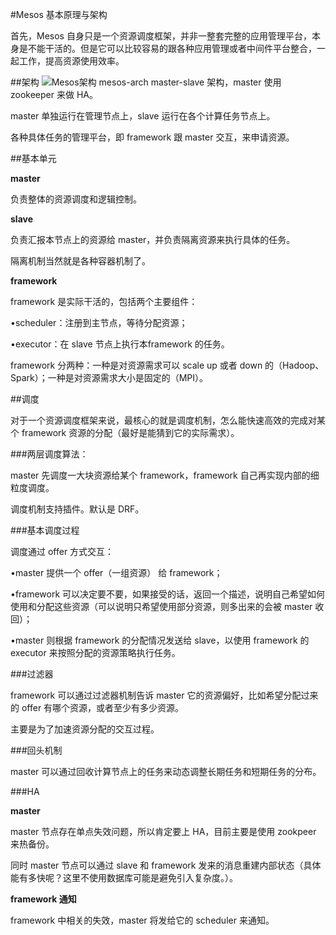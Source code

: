 #Mesos 基本原理与架构

首先，Mesos 自身只是一个资源调度框架，并非一整套完整的应用管理平台，本身是不能干活的。但是它可以比较容易的跟各种应用管理或者中间件平台整合，一起工作，提高资源使用效率。

##架构
![Mesos架构](http://yeasy.gitbooks.io/docker_practice/content/_images/mesos-architecture.png)
mesos-arch master-slave 架构，master 使用 zookeeper 来做 HA。

master 单独运行在管理节点上，slave 运行在各个计算任务节点上。

各种具体任务的管理平台，即 framework 跟 master 交互，来申请资源。

##基本单元

**master**

负责整体的资源调度和逻辑控制。

**slave**

负责汇报本节点上的资源给 master，并负责隔离资源来执行具体的任务。

隔离机制当然就是各种容器机制了。

**framework**

framework 是实际干活的，包括两个主要组件：

•scheduler：注册到主节点，等待分配资源；

•executor：在 slave 节点上执行本framework 的任务。

framework 分两种：一种是对资源需求可以 scale up 或者 down 的（Hadoop、Spark）；一种是对资源需求大小是固定的（MPI）。

##调度

对于一个资源调度框架来说，最核心的就是调度机制，怎么能快速高效的完成对某个 framework 资源的分配（最好是能猜到它的实际需求）。

###两层调度算法：

master 先调度一大块资源给某个 framework，framework 自己再实现内部的细粒度调度。

调度机制支持插件。默认是 DRF。

###基本调度过程

调度通过 offer 方式交互：

•master 提供一个 offer（一组资源） 给 framework；

•framework 可以决定要不要，如果接受的话，返回一个描述，说明自己希望如何使用和分配这些资源（可以说明只希望使用部分资源，则多出来的会被 master 收回）；

•master 则根据 framework 的分配情况发送给 slave，以使用 framework 的 executor 来按照分配的资源策略执行任务。

###过滤器

framework 可以通过过滤器机制告诉 master 它的资源偏好，比如希望分配过来的 offer 有哪个资源，或者至少有多少资源。

主要是为了加速资源分配的交互过程。

###回头机制

master 可以通过回收计算节点上的任务来动态调整长期任务和短期任务的分布。

###HA

**master**

master 节点存在单点失效问题，所以肯定要上 HA，目前主要是使用 zookpeer 来热备份。

同时 master 节点可以通过 slave 和 framework 发来的消息重建内部状态（具体能有多快呢？这里不使用数据库可能是避免引入复杂度。）。

**framework 通知**

framework 中相关的失效，master 将发给它的 scheduler 来通知。
